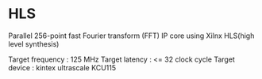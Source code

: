# HLS
Parallel 256-point fast Fourier transform (FFT) IP core using Xilnx HLS(high level synthesis)

Target frequency : 125 MHz
Target latency :  <= 32 clock cycle
Target device : kintex ultrascale KCU115


